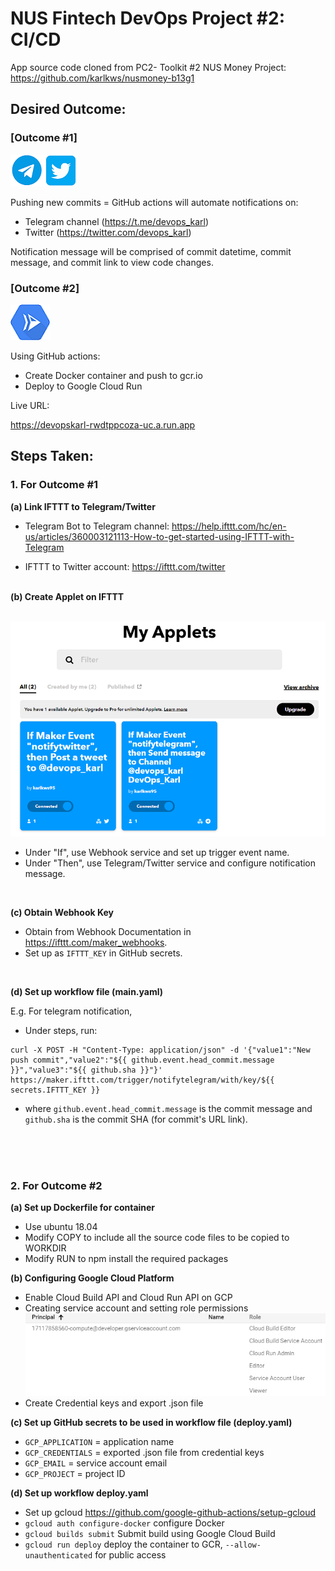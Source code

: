 # NUS Fintech DevOps Project #2: CI/CD

App source code cloned from PC2- Toolkit #2 NUS Money Project: https://github.com/karlkws/nusmoney-b13g1

## Desired Outcome: 

### [Outcome #1] 

![](./img/logo1.png)

Pushing new commits = GitHub actions will automate notifications on: 
* Telegram channel (https://t.me/devops_karl)
* Twitter (https://twitter.com/devops_karl) 

Notification message will be comprised of commit datetime, commit message, and commit link to view code changes. 
<br>
### [Outcome #2]

![](./img/logo2.png)

Using GitHub actions: 
* Create Docker container and push to gcr.io
* Deploy to Google Cloud Run 

Live URL: 

https://devopskarl-rwdtppcoza-uc.a.run.app


## Steps Taken:

### 1. For Outcome #1

<b>(a) Link IFTTT to Telegram/Twitter</b>

- Telegram Bot to Telegram channel: https://help.ifttt.com/hc/en-us/articles/360003121113-How-to-get-started-using-IFTTT-with-Telegram

- IFTTT to Twitter account: https://ifttt.com/twitter

<br> 
<b>(b) Create Applet on IFTTT</b>
<br>
<br>

![](./img/ifttt_1.PNG)

* Under "If", use Webhook service and set up trigger event name. 
* Under "Then", use Telegram/Twitter service and configure notification message. 

<br>
 
<b>(c) Obtain Webhook Key</b>

* Obtain from Webhook Documentation in https://ifttt.com/maker_webhooks.
* Set up as `IFTTT_KEY` in GitHub secrets. 

<br>

<b>(d) Set up workflow file (main.yaml)</b>

E.g. For telegram notification,

* Under steps, run: 


```
curl -X POST -H "Content-Type: application/json" -d '{"value1":"New push commit","value2":"${{ github.event.head_commit.message }}","value3":"${{ github.sha }}"}' https://maker.ifttt.com/trigger/notifytelegram/with/key/${{ secrets.IFTTT_KEY }}
```

 * where `github.event.head_commit.message` is the commit message and `github.sha` is the commit SHA (for commit's URL link).  


<br>
<br>
<br>

### 2. For Outcome #2

<b>(a) Set up Dockerfile for container</b>

* Use ubuntu 18.04 
* Modify COPY to include all the source code files to be copied to WORKDIR
* Modify RUN to npm install the required packages

<b>(b) Configuring Google Cloud Platform</b>

* Enable Cloud Build API and Cloud Run API on GCP
* Creating service account and setting role permissions
![](./img/gcp_iam.png)
* Create Credential keys and export .json file

<b>(c) Set up GitHub secrets to be used in workflow file (deploy.yaml)</b>

* `GCP_APPLICATION` = application name
* `GCP_CREDENTIALS` = exported .json file from credential keys 
* `GCP_EMAIL` = service account email 
* `GCP_PROJECT` = project ID

<b>(d) Set up workflow deploy.yaml</b>

* Set up gcloud https://github.com/google-github-actions/setup-gcloud
* `gcloud auth configure-docker` configure Docker
* `gcloud builds submit` Submit build using Google Cloud Build
* `gcloud run deploy` deploy the container to GCR, `--allow-unauthenticated` for public access
